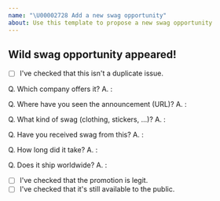 ```yaml
---
name: "\U00002728 Add a new swag opportunity"
about: Use this template to propose a new swag opportunity
---
```


## Wild swag opportunity appeared!

- [ ] I've checked that this isn't a duplicate issue.

Q. Which company offers it?
A. :

Q. Where have you seen the announcement (URL)?
A. :

Q. What kind of swag (clothing, stickers, ...)?
A. :

Q. Have you received swag from this?
A. :

Q. How long did it take?
A. :

Q. Does it ship worldwide?
A. :

<!-- Anything to add? -->


- [ ] I've checked that the promotion is legit.
- [ ] I've checked that it's still available to the public.

<!-- Thanks for your contribution! -->
